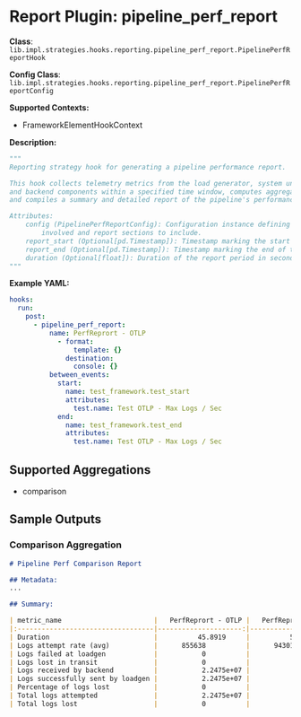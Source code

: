 # Report Plugin: pipeline_perf_report

**Class**: `lib.impl.strategies.hooks.reporting.pipeline_perf_report.PipelinePerfReportHook`

**Config Class**: `lib.impl.strategies.hooks.reporting.pipeline_perf_report.PipelinePerfReportConfig`

**Supported Contexts:**

- FrameworkElementHookContext

**Description:**

```python
"""
Reporting strategy hook for generating a pipeline performance report.

This hook collects telemetry metrics from the load generator, system under test,
and backend components within a specified time window, computes aggregate metrics,
and compiles a summary and detailed report of the pipeline's performance.

Attributes:
    config (PipelinePerfReportConfig): Configuration instance defining components
        involved and report sections to include.
    report_start (Optional[pd.Timestamp]): Timestamp marking the start of the report period.
    report_end (Optional[pd.Timestamp]): Timestamp marking the end of the report period.
    duration (Optional[float]): Duration of the report period in seconds.
"""
```

**Example YAML:**

```yaml
hooks:
  run:
    post:
      - pipeline_perf_report:
          name: PerfReprort - OTLP
            - format:
                template: {}
              destination:
                console: {}
          between_events:
            start:
              name: test_framework.test_start
              attributes:
                test.name: Test OTLP - Max Logs / Sec
            end:
              name: test_framework.test_end
              attributes:
                test.name: Test OTLP - Max Logs / Sec
```

## Supported Aggregations

- comparison

## Sample Outputs

### Comparison Aggregation

```markdown
# Pipeline Perf Comparison Report

## Metadata:
...

## Summary:

| metric_name                       |   PerfReprort - OTLP |   PerfReprort - OTAP |
|:----------------------------------|---------------------:|---------------------:|
| Duration                          |          45.8919     |          55.851      |
| Logs attempt rate (avg)           |      855638          |      943012          |
| Logs failed at loadgen            |           0          |           0          |
| Logs lost in transit              |           0          |           0          |
| Logs received by backend          |           2.2475e+07 |           2.5535e+07 |
| Logs successfully sent by loadgen |           2.2475e+07 |           2.5535e+07 |
| Percentage of logs lost           |           0          |           0          |
| Total logs attempted              |           2.2475e+07 |           2.5535e+07 |
| Total logs lost                   |           0          |           0          |
```
